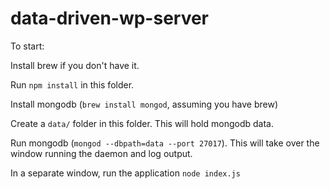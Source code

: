 # data-driven-wp-server

To start:

Install brew if you don't have it.

Run `npm install` in this folder.

Install mongodb (`brew install mongod`, assuming you have brew)

Create a `data/` folder in this folder. This will hold mongodb data.

Run mongodb (`mongod --dbpath=data --port 27017`). This will take over the window running the daemon and log output.

In a separate window, run the application `node index.js`